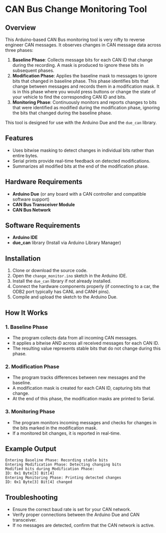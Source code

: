 # CAN Bus Change Monitoring Tool

## Overview
This Arduino-based CAN Bus monitoring tool is very nifty to reverse engineer CAN messages. It observes changes in CAN message data across three phases:

1. **Baseline Phase**: Collects message bits for each CAN ID that change during the recording. A mask is produced to ignore these bits in subsequent phases.
2. **Modification Phase**: Applies the baseline mask to messages to ignore bits that changed in baseline phase. This phase identifies bits that change between messages and records them in a modification mask. It is in this phase where you would press buttons or change the state of your vehicle to find the corresponding CAN ID and bits. 
3. **Monitoring Phase**: Continuously monitors and reports changes to bits that were identified as modified during the modification phase, ignoring the bits that changed during the baseline phase.

This tool is designed for use with the Arduino Due and the `due_can` library.

## Features
- Uses bitwise masking to detect changes in individual bits rather than entire bytes.
- Serial prints provide real-time feedback on detected modifications.
- Summarizes all modified bits at the end of the modification phase.

## Hardware Requirements
- **Arduino Due** (or any board with a CAN controller and compatible software support)
- **CAN Bus Transceiver Module**
- **CAN Bus Network**

## Software Requirements
- **Arduino IDE**
- **due_can** library (Install via Arduino Library Manager)

## Installation
1. Clone or download the source code.
2. Open the `change_monitor.ino` sketch in the Arduino IDE.
3. Install the `due_can` library if not already installed.
4. Connect the hardware components properly (if connecting to a car, the ODB2 port typically has CANL and CANH pins).
5. Compile and upload the sketch to the Arduino Due.

## How It Works
### 1. Baseline Phase
- The program collects data from all incoming CAN messages.
- It applies a bitwise AND across all received messages for each CAN ID.
- The resulting value represents stable bits that do not change during this phase.

### 2. Modification Phase
- The program tracks differences between new messages and the baseline.
- A modification mask is created for each CAN ID, capturing bits that change.
- At the end of this phase, the modification masks are printed to Serial.

### 3. Monitoring Phase
- The program monitors incoming messages and checks for changes in the bits marked in the modification mask.
- If a monitored bit changes, it is reported in real-time.

## Example Output
```
Entering Baseline Phase: Recording stable bits
Entering Modification Phase: Detecting changing bits
Modified bits during Modification Phase:
ID: 0x1 Byte[3] Bit[4]
Entering Monitoring Phase: Printing detected changes
ID: 0x1 Byte[3] Bit[4] changed
```

## Troubleshooting
- Ensure the correct baud rate is set for your CAN network.
- Verify proper connections between the Arduino Due and CAN transceiver.
- If no messages are detected, confirm that the CAN network is active.



